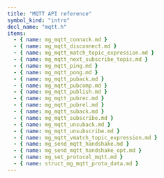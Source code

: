 ```yaml
---
title: "MQTT API reference"
symbol_kind: "intro"
decl_name: "mqtt.h"
items:
  - { name: mg_mqtt_connack.md }
  - { name: mg_mqtt_disconnect.md }
  - { name: mg_mqtt_match_topic_expression.md }
  - { name: mg_mqtt_next_subscribe_topic.md }
  - { name: mg_mqtt_ping.md }
  - { name: mg_mqtt_pong.md }
  - { name: mg_mqtt_puback.md }
  - { name: mg_mqtt_pubcomp.md }
  - { name: mg_mqtt_publish.md }
  - { name: mg_mqtt_pubrec.md }
  - { name: mg_mqtt_pubrel.md }
  - { name: mg_mqtt_suback.md }
  - { name: mg_mqtt_subscribe.md }
  - { name: mg_mqtt_unsuback.md }
  - { name: mg_mqtt_unsubscribe.md }
  - { name: mg_mqtt_vmatch_topic_expression.md }
  - { name: mg_send_mqtt_handshake.md }
  - { name: mg_send_mqtt_handshake_opt.md }
  - { name: mg_set_protocol_mqtt.md }
  - { name: struct_mg_mqtt_proto_data.md }
---
```




